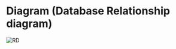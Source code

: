 # Diagram (Database Relationship diagram)

![RD](https://user-images.githubusercontent.com/57591240/129855081-bf6620a9-4640-4410-8d65-3b8bbfd9b52f.png)


